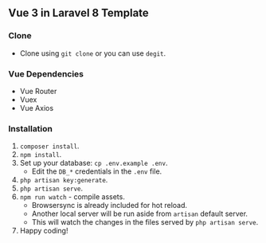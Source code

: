 ## Vue 3 in Laravel 8 Template

### Clone
- Clone using `git clone` or you can use `degit`.

### Vue Dependencies
- Vue Router
- Vuex
- Vue Axios

### Installation
1. `composer install`.
2. `npm install`.
3. Set up your database: `cp .env.example .env`.
    - Edit the `DB_*` credentials in the `.env` file.
4. `php artisan key:generate`.
4. `php artisan serve`.
5. `npm run watch` - compile assets.
    - Browsersync is already included for hot reload.
    - Another local server will be run aside from `artisan` default server.
    - This will watch the changes in the files served by `php artisan serve`.
6. Happy coding!
